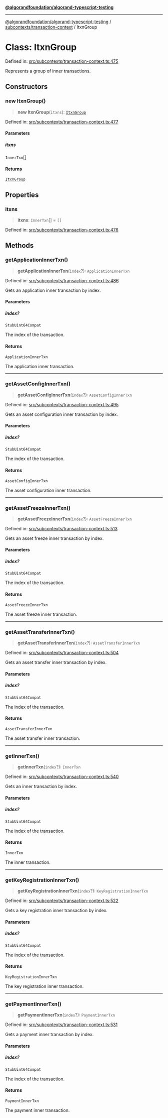 [**@algorandfoundation/algorand-typescript-testing**](../../../README.md)

***

[@algorandfoundation/algorand-typescript-testing](../../../README.md) / [subcontexts/transaction-context](../README.md) / ItxnGroup

# Class: ItxnGroup

Defined in: [src/subcontexts/transaction-context.ts:475](https://github.com/algorandfoundation/algorand-typescript-testing/blob/main/src/subcontexts/transaction-context.ts#L475)

Represents a group of inner transactions.

## Constructors

### new ItxnGroup()

> **new ItxnGroup**(`itxns`): [`ItxnGroup`](ItxnGroup.md)

Defined in: [src/subcontexts/transaction-context.ts:477](https://github.com/algorandfoundation/algorand-typescript-testing/blob/main/src/subcontexts/transaction-context.ts#L477)

#### Parameters

##### itxns

`InnerTxn`[]

#### Returns

[`ItxnGroup`](ItxnGroup.md)

## Properties

### itxns

> **itxns**: `InnerTxn`[] = `[]`

Defined in: [src/subcontexts/transaction-context.ts:476](https://github.com/algorandfoundation/algorand-typescript-testing/blob/main/src/subcontexts/transaction-context.ts#L476)

## Methods

### getApplicationInnerTxn()

> **getApplicationInnerTxn**(`index`?): `ApplicationInnerTxn`

Defined in: [src/subcontexts/transaction-context.ts:486](https://github.com/algorandfoundation/algorand-typescript-testing/blob/main/src/subcontexts/transaction-context.ts#L486)

Gets an application inner transaction by index.

#### Parameters

##### index?

`StubUint64Compat`

The index of the transaction.

#### Returns

`ApplicationInnerTxn`

The application inner transaction.

***

### getAssetConfigInnerTxn()

> **getAssetConfigInnerTxn**(`index`?): `AssetConfigInnerTxn`

Defined in: [src/subcontexts/transaction-context.ts:495](https://github.com/algorandfoundation/algorand-typescript-testing/blob/main/src/subcontexts/transaction-context.ts#L495)

Gets an asset configuration inner transaction by index.

#### Parameters

##### index?

`StubUint64Compat`

The index of the transaction.

#### Returns

`AssetConfigInnerTxn`

The asset configuration inner transaction.

***

### getAssetFreezeInnerTxn()

> **getAssetFreezeInnerTxn**(`index`?): `AssetFreezeInnerTxn`

Defined in: [src/subcontexts/transaction-context.ts:513](https://github.com/algorandfoundation/algorand-typescript-testing/blob/main/src/subcontexts/transaction-context.ts#L513)

Gets an asset freeze inner transaction by index.

#### Parameters

##### index?

`StubUint64Compat`

The index of the transaction.

#### Returns

`AssetFreezeInnerTxn`

The asset freeze inner transaction.

***

### getAssetTransferInnerTxn()

> **getAssetTransferInnerTxn**(`index`?): `AssetTransferInnerTxn`

Defined in: [src/subcontexts/transaction-context.ts:504](https://github.com/algorandfoundation/algorand-typescript-testing/blob/main/src/subcontexts/transaction-context.ts#L504)

Gets an asset transfer inner transaction by index.

#### Parameters

##### index?

`StubUint64Compat`

The index of the transaction.

#### Returns

`AssetTransferInnerTxn`

The asset transfer inner transaction.

***

### getInnerTxn()

> **getInnerTxn**(`index`?): `InnerTxn`

Defined in: [src/subcontexts/transaction-context.ts:540](https://github.com/algorandfoundation/algorand-typescript-testing/blob/main/src/subcontexts/transaction-context.ts#L540)

Gets an inner transaction by index.

#### Parameters

##### index?

`StubUint64Compat`

The index of the transaction.

#### Returns

`InnerTxn`

The inner transaction.

***

### getKeyRegistrationInnerTxn()

> **getKeyRegistrationInnerTxn**(`index`?): `KeyRegistrationInnerTxn`

Defined in: [src/subcontexts/transaction-context.ts:522](https://github.com/algorandfoundation/algorand-typescript-testing/blob/main/src/subcontexts/transaction-context.ts#L522)

Gets a key registration inner transaction by index.

#### Parameters

##### index?

`StubUint64Compat`

The index of the transaction.

#### Returns

`KeyRegistrationInnerTxn`

The key registration inner transaction.

***

### getPaymentInnerTxn()

> **getPaymentInnerTxn**(`index`?): `PaymentInnerTxn`

Defined in: [src/subcontexts/transaction-context.ts:531](https://github.com/algorandfoundation/algorand-typescript-testing/blob/main/src/subcontexts/transaction-context.ts#L531)

Gets a payment inner transaction by index.

#### Parameters

##### index?

`StubUint64Compat`

The index of the transaction.

#### Returns

`PaymentInnerTxn`

The payment inner transaction.
